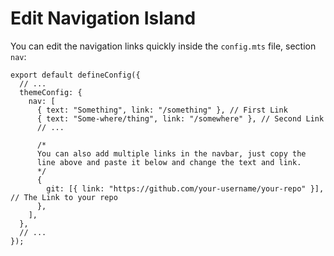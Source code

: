 # Edit Navigation Island

You can edit the navigation links quickly inside the `config.mts` file, section `nav`:

```ts{5-7,14}
export default defineConfig({
  // ...
  themeConfig: {
    nav: [
      { text: "Something", link: "/something" }, // First Link
      { text: "Some-where/thing", link: "/somewhere" }, // Second Link
      // ...

      /* 
      You can also add multiple links in the navbar, just copy the 
      line above and paste it below and change the text and link. 
      */
      {
        git: [{ link: "https://github.com/your-username/your-repo" }], // The Link to your repo
      },
    ],
  },
  // ...
});
```
